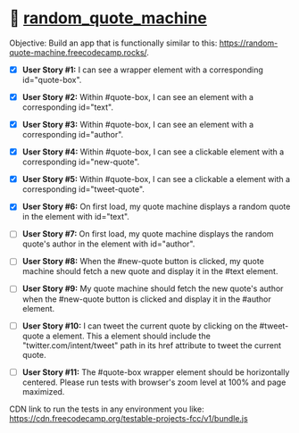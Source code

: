 # 🦉 [random_quote_machine](https://www.freecodecamp.org/learn/front-end-development-libraries/front-end-development-libraries-projects/build-a-random-quote-machine)

Objective: Build an app that is functionally similar to this: https://random-quote-machine.freecodecamp.rocks/.
<br/>

- [x] **User Story #1:** I can see a wrapper element with a corresponding id="quote-box".

- [x] **User Story #2:** Within #quote-box, I can see an element with a corresponding id="text".

- [x] **User Story #3:** Within #quote-box, I can see an element with a corresponding id="author".

- [x] **User Story #4:** Within #quote-box, I can see a clickable element with a corresponding id="new-quote".

- [x] **User Story #5:** Within #quote-box, I can see a clickable a element with a corresponding id="tweet-quote".

- [x] **User Story #6:** On first load, my quote machine displays a random quote in the element with id="text".

- [ ] **User Story #7:** On first load, my quote machine displays the random quote's author in the element with id="author".

- [ ] **User Story #8:** When the #new-quote button is clicked, my quote machine should fetch a new quote and display it in the #text element.

- [ ] **User Story #9:** My quote machine should fetch the new quote's author when the #new-quote button is clicked and display it in the #author element.

- [ ] **User Story #10:** I can tweet the current quote by clicking on the #tweet-quote a element. This a element should include the "twitter.com/intent/tweet" path in its href attribute to tweet the current quote.

- [ ] **User Story #11:** The #quote-box wrapper element should be horizontally centered. Please run tests with browser's zoom level at 100% and page maximized.

CDN link to run the tests in any environment you like: https://cdn.freecodecamp.org/testable-projects-fcc/v1/bundle.js
